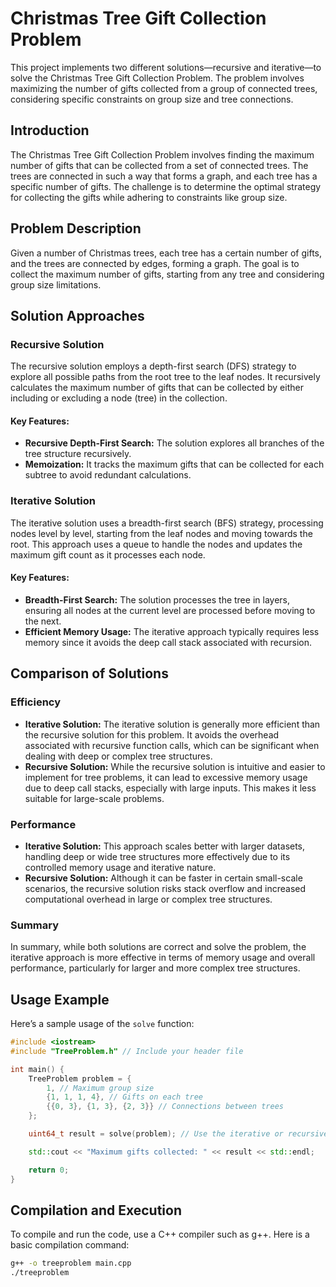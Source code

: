 # Christmas Tree Gift Collection Problem

This project implements two different solutions—recursive and iterative—to solve the Christmas Tree Gift Collection Problem. The problem involves maximizing the number of gifts collected from a group of connected trees, considering specific constraints on group size and tree connections.


## Introduction

The Christmas Tree Gift Collection Problem involves finding the maximum number of gifts that can be collected from a set of connected trees. The trees are connected in such a way that forms a graph, and each tree has a specific number of gifts. The challenge is to determine the optimal strategy for collecting the gifts while adhering to constraints like group size.

## Problem Description

Given a number of Christmas trees, each tree has a certain number of gifts, and the trees are connected by edges, forming a graph. The goal is to collect the maximum number of gifts, starting from any tree and considering group size limitations.

## Solution Approaches

### Recursive Solution

The recursive solution employs a depth-first search (DFS) strategy to explore all possible paths from the root tree to the leaf nodes. It recursively calculates the maximum number of gifts that can be collected by either including or excluding a node (tree) in the collection.

#### Key Features:
- **Recursive Depth-First Search:** The solution explores all branches of the tree structure recursively.
- **Memoization:** It tracks the maximum gifts that can be collected for each subtree to avoid redundant calculations.

### Iterative Solution

The iterative solution uses a breadth-first search (BFS) strategy, processing nodes level by level, starting from the leaf nodes and moving towards the root. This approach uses a queue to handle the nodes and updates the maximum gift count as it processes each node.

#### Key Features:
- **Breadth-First Search:** The solution processes the tree in layers, ensuring all nodes at the current level are processed before moving to the next.
- **Efficient Memory Usage:** The iterative approach typically requires less memory since it avoids the deep call stack associated with recursion.

## Comparison of Solutions

### Efficiency

- **Iterative Solution:** The iterative solution is generally more efficient than the recursive solution for this problem. It avoids the overhead associated with recursive function calls, which can be significant when dealing with deep or complex tree structures.
- **Recursive Solution:** While the recursive solution is intuitive and easier to implement for tree problems, it can lead to excessive memory usage due to deep call stacks, especially with large inputs. This makes it less suitable for large-scale problems.

### Performance

- **Iterative Solution:** This approach scales better with larger datasets, handling deep or wide tree structures more effectively due to its controlled memory usage and iterative nature.
- **Recursive Solution:** Although it can be faster in certain small-scale scenarios, the recursive solution risks stack overflow and increased computational overhead in large or complex tree structures.

### Summary

In summary, while both solutions are correct and solve the problem, the iterative approach is more effective in terms of memory usage and overall performance, particularly for larger and more complex tree structures.

## Usage Example

Here’s a sample usage of the `solve` function:

```cpp
#include <iostream>
#include "TreeProblem.h" // Include your header file

int main() {
    TreeProblem problem = {
        1, // Maximum group size
        {1, 1, 1, 4}, // Gifts on each tree
        {{0, 3}, {1, 3}, {2, 3}} // Connections between trees
    };

    uint64_t result = solve(problem); // Use the iterative or recursive version

    std::cout << "Maximum gifts collected: " << result << std::endl;

    return 0;
}
```
## Compilation and Execution
To compile and run the code, use a C++ compiler such as g++. Here is a basic compilation command:
```bash
g++ -o treeproblem main.cpp
./treeproblem

```
